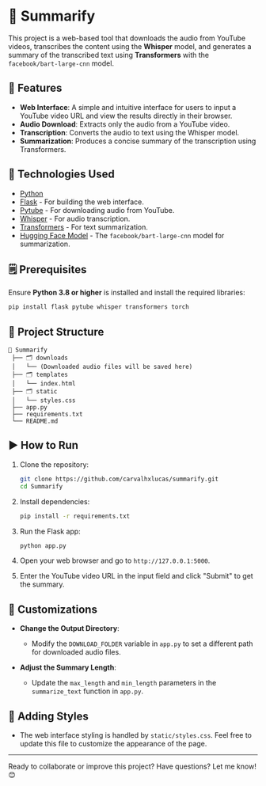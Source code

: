 # 🎥 Summarify

This project is a web-based tool that downloads the audio from YouTube videos, transcribes the content using the **Whisper** model, and generates a summary of the transcribed text using **Transformers** with the `facebook/bart-large-cnn` model.

## 🚀 Features

- **Web Interface**: A simple and intuitive interface for users to input a YouTube video URL and view the results directly in their browser.
- **Audio Download**: Extracts only the audio from a YouTube video.
- **Transcription**: Converts the audio to text using the Whisper model.
- **Summarization**: Produces a concise summary of the transcription using Transformers.

## 🔧 Technologies Used

- [Python](https://www.python.org/)
- [Flask](https://flask.palletsprojects.com/) - For building the web interface.
- [Pytube](https://pytube.io/) - For downloading audio from YouTube.
- [Whisper](https://github.com/openai/whisper) - For audio transcription.
- [Transformers](https://huggingface.co/transformers/) - For text summarization.
- [Hugging Face Model](https://huggingface.co/facebook/bart-large-cnn) - The `facebook/bart-large-cnn` model for summarization.

## 🗒 Prerequisites

Ensure **Python 3.8 or higher** is installed and install the required libraries:

```bash
pip install flask pytube whisper transformers torch
```

## 📂 Project Structure

```
📆 Summarify
 ├── 🗂 downloads
 │   └── (Downloaded audio files will be saved here)
 ├── 🗂 templates
 │   └── index.html
 ├── 🗂 static
 │   └── styles.css
 ├── app.py
 ├── requirements.txt
 └── README.md
```

## ▶️ How to Run

1. Clone the repository:
   ```bash
   git clone https://github.com/carvalhxlucas/summarify.git
   cd Summarify
   ```

2. Install dependencies:
   ```bash
   pip install -r requirements.txt
   ```

3. Run the Flask app:
   ```bash
   python app.py
   ```

4. Open your web browser and go to `http://127.0.0.1:5000`.

5. Enter the YouTube video URL in the input field and click "Submit" to get the summary.

## 🔧 Customizations

- **Change the Output Directory**:
  - Modify the `DOWNLOAD_FOLDER` variable in `app.py` to set a different path for downloaded audio files.

- **Adjust the Summary Length**:
  - Update the `max_length` and `min_length` parameters in the `summarize_text` function in `app.py`.

## 🔧 Adding Styles

- The web interface styling is handled by `static/styles.css`. Feel free to update this file to customize the appearance of the page.

---

Ready to collaborate or improve this project? Have questions? Let me know! 😊

